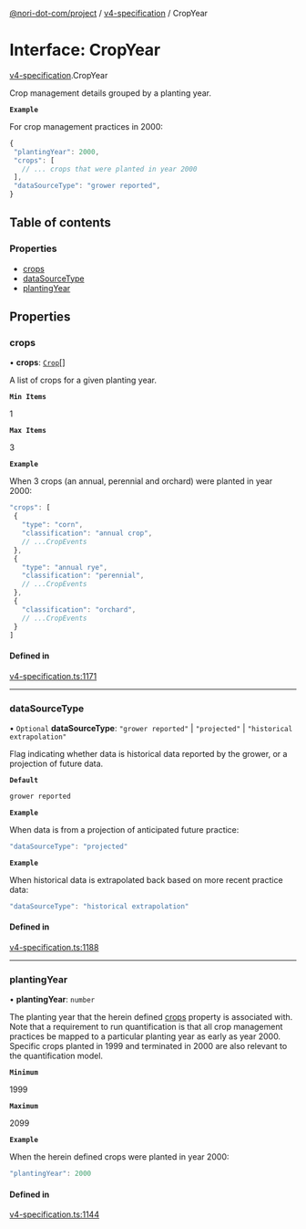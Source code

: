 [@nori-dot-com/project](../README.md) / [v4-specification](../modules/v4_specification.md) / CropYear

# Interface: CropYear

[v4-specification](../modules/v4_specification.md).CropYear

Crop management details grouped by a planting year.

**`Example`**

<caption>For crop management practices in 2000:</caption>

```js
{
 "plantingYear": 2000,
 "crops": [
   // ... crops that were planted in year 2000
 ],
 "dataSourceType": "grower reported",
}
```

## Table of contents

### Properties

- [crops](v4_specification.CropYear.md#crops)
- [dataSourceType](v4_specification.CropYear.md#datasourcetype)
- [plantingYear](v4_specification.CropYear.md#plantingyear)

## Properties

### crops

• **crops**: [`Crop`](v4_specification.Crop.md)[]

A list of crops for a given planting year.

**`Min Items`**

1

**`Max Items`**

3

**`Example`**

<caption>When 3 crops (an annual, perennial and orchard) were planted in year 2000:</caption>

```js
"crops": [
 {
   "type": "corn",
   "classification": "annual crop",
   // ...CropEvents
 },
 {
   "type": "annual rye",
   "classification": "perennial",
   // ...CropEvents
 },
 {
   "classification": "orchard",
   // ...CropEvents
 }
]
```

#### Defined in

[v4-specification.ts:1171](https://github.com/nori-dot-eco/nori-dot-com/blob/4c0d342/packages/project/src/v4-specification.ts#L1171)

___

### dataSourceType

• `Optional` **dataSourceType**: ``"grower reported"`` \| ``"projected"`` \| ``"historical extrapolation"``

Flag indicating whether data is historical data reported by the grower,
or a projection of future data.

**`Default`**

```ts
grower reported
```

**`Example`**

<caption>When data is from a projection of anticipated future practice:</caption>

```js
"dataSourceType": "projected"
```

**`Example`**

<caption>When historical data is extrapolated back based on more recent practice data:</caption>

```js
"dataSourceType": "historical extrapolation"
```

#### Defined in

[v4-specification.ts:1188](https://github.com/nori-dot-eco/nori-dot-com/blob/4c0d342/packages/project/src/v4-specification.ts#L1188)

___

### plantingYear

• **plantingYear**: `number`

The planting year that the herein defined [crops](#crops) property is associated with.
Note that a requirement to run quantification is that all crop management practices be
mapped to a particular planting year as early as year 2000. Specific crops planted in
1999 and terminated in 2000 are also relevant to the quantification model.

**`Minimum`**

1999

**`Maximum`**

2099

**`Example`**

<caption>When the herein defined crops were planted in year 2000:</caption>

```js
"plantingYear": 2000
```

#### Defined in

[v4-specification.ts:1144](https://github.com/nori-dot-eco/nori-dot-com/blob/4c0d342/packages/project/src/v4-specification.ts#L1144)
